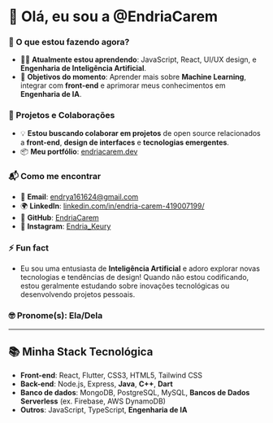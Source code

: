 # 👋 Olá, eu sou a @EndriaCarem

### 👀 O que estou fazendo agora?
- 🧑‍💻 **Atualmente estou aprendendo**: JavaScript, React, UI/UX design, e **Engenharia de Inteligência Artificial**.
- 🚀 **Objetivos do momento**: Aprender mais sobre **Machine Learning**, integrar com **front-end** e aprimorar meus conhecimentos em **Engenharia de IA**.

### 🌱 Projetos e Colaborações
- 💡 **Estou buscando colaborar em projetos** de open source relacionados a **front-end**, **design de interfaces** e **tecnologias emergentes**.
- 📦 **Meu portfólio**: [endriacarem.dev](https://endriacarem.github.io/mypage.github.io)

### 📬 Como me encontrar
- 💌 **Email**: endrya161624@gmail.com
- 🌍 **LinkedIn**: [linkedin.com/in/endria-carem-419007199/](https://www.linkedin.com/in/endria-carem-419007199/)
- 📂 **GitHub**: [EndriaCarem](https://github.com/EndriaCarem)
- 📸 **Instagram**: [Endria_Keury](https://www.instagram.com/Endria_Keury)

### ⚡ Fun fact
- Eu sou uma entusiasta de **Inteligência Artificial** e adoro explorar novas tecnologias e tendências de design! Quando não estou codificando, estou geralmente estudando sobre inovações tecnológicas ou desenvolvendo projetos pessoais.

### 🤓 Pronome(s): Ela/Dela

---

## 📚 Minha Stack Tecnológica
- **Front-end**: React, Flutter, CSS3, HTML5, Tailwind CSS
- **Back-end**: Node.js, Express, **Java**, **C++**, **Dart**
- **Banco de dados**: MongoDB, PostgreSQL, MySQL, **Bancos de Dados Serverless** (ex. Firebase, AWS DynamoDB)
- **Outros**: JavaScript, TypeScript, **Engenharia de IA**

